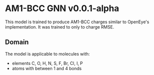 # AM1-BCC GNN v0.0.1-alpha

This model is trained to produce AM1-BCC charges similar to OpenEye's implementation.
It was trained to only to charge RMSE.

## Domain

The model is applicable to molecules with:

- elements C, O, H, N, S, F, Br, Cl, I, P
- atoms with between 1 and 4 bonds
